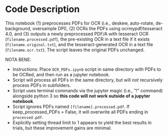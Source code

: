 # Code Description

This notebook (1) preprocesses PDFs for OCR (i.e., deskew, auto-rotate, de-background, oversample DPI), (2) OCRs the PDFs using ocrmypdf/tesseract 4.0, and (3) outputs a newly preprocessed PDF/A with tesseract OCR (`filename.processed.pdf`), the pre-existing OCR in a text file if it exists (`filename.original.txt`), and the tesseract-generated OCR in a text file (`filename.ocr.txt`). The script leaves the original PDFs unchanged.     

NOTA BENE: 
 - Instructions: Place `OCR_PDFs.ipynb` script in same directory with PDFs to be OCRed, and then run as a jupyter notebook. 
 - Script will process all PDFs in the same directory, but will *not* recursively process PDFs in subfolders. 
 - Script uses terminal commands via the jupyter magic (i.e., "!" command) alongside python 3 so <b>this code will not work outside of a jupyter notebook</b>. 
 - Script ignores PDFs named `[filename].processed.pdf`. If keep_processed_PDFs = False, it will overwrite all PDFs ending in `processed.pdf`. 
 - Explicitly setting thread limit to 1 appears to yield the best results in trials, but these improvement gains are minimal.
